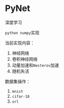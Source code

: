 # PyNet

深度学习

`python numpy`实现

当前实现内容：

1. 神经网络
2. 卷积神经网络
3. 动量加速和`Nesterov`加速
4. 随机失活

数据集操作：

1. `mnist`
2. `cifar-10`
3. `orl`
